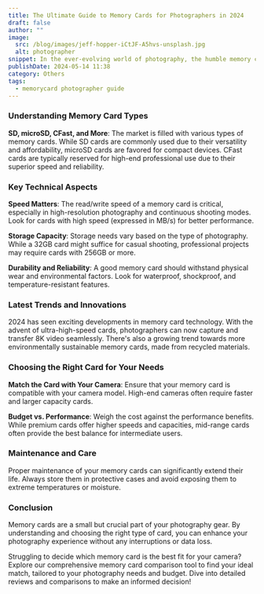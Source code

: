 ```yaml
---
title: The Ultimate Guide to Memory Cards for Photographers in 2024
draft: false
author: ""
image:
  src: /blog/images/jeff-hopper-iCtJF-A5hvs-unsplash.jpg
  alt: photographer
snippet: In the ever-evolving world of photography, the humble memory card remains a pivotal component. As we step into 2024, the technology behind these tiny storage powerhouses has leaped forward, offering photographers more options than ever before. This guide is tailored for intermediate users looking to understand and make the most out of their memory cards.
publishDate: 2024-05-14 11:38
category: Others
tags:
  - memorycard photographer guide
---
```

### **Understanding Memory Card Types**

**SD, microSD, CFast, and More**: The market is filled with various types of memory cards. While SD cards are commonly used due to their versatility and affordability, microSD cards are favored for compact devices. CFast cards are typically reserved for high-end professional use due to their superior speed and reliability.

### **Key Technical Aspects**

**Speed Matters**: The read/write speed of a memory card is critical, especially in high-resolution photography and continuous shooting modes. Look for cards with high speed (expressed in MB/s) for better performance.

**Storage Capacity**: Storage needs vary based on the type of photography. While a 32GB card might suffice for casual shooting, professional projects may require cards with 256GB or more.

**Durability and Reliability**: A good memory card should withstand physical wear and environmental factors. Look for waterproof, shockproof, and temperature-resistant features.

### **Latest Trends and Innovations**

2024 has seen exciting developments in memory card technology. With the advent of ultra-high-speed cards, photographers can now capture and transfer 8K video seamlessly. There's also a growing trend towards more environmentally sustainable memory cards, made from recycled materials.

### **Choosing the Right Card for Your Needs**

**Match the Card with Your Camera**: Ensure that your memory card is compatible with your camera model. High-end cameras often require faster and larger capacity cards.

**Budget vs. Performance**: Weigh the cost against the performance benefits. While premium cards offer higher speeds and capacities, mid-range cards often provide the best balance for intermediate users.

### **Maintenance and Care**

Proper maintenance of your memory cards can significantly extend their life. Always store them in protective cases and avoid exposing them to extreme temperatures or moisture.

### **Conclusion**

Memory cards are a small but crucial part of your photography gear. By understanding and choosing the right type of card, you can enhance your photography experience without any interruptions or data loss.

Struggling to decide which memory card is the best fit for your camera? Explore our comprehensive memory card comparison tool to find your ideal match, tailored to your photography needs and budget. Dive into detailed reviews and comparisons to make an informed decision!
